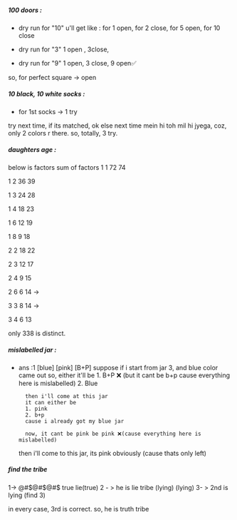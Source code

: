 ##### 100 doors : 
- dry run for "10"
u'll get like :  for 1 open, for 2 close, for 5 open, for 10 close

- dry run for "3"
1 open , 3close, 

- dry run for "9"
1 open, 3 close, 9 open✅


so, for perfect square -> open

##### 10 black, 10 white socks : 
- for 1st socks -> 1 try

try next time, if its matched, ok
else next time mein hi toh mil hi jyega, coz, only 2 colors r there.
so, totally, 3 try.

##### daughters age :
below is 
factors           sum of factors
1 1 72            74

1 2 36            39

1 3 24            28

1 4 18            23

1 6 12            19

1 8 9             18

2 2 18            22

2 3 12            17

2 4 9             15

2 6 6             14 ->

3 3 8             14 ->

3 4 6             13


only 338 is distinct. 


##### mislabelled jar : 
- ans :1
 [blue] [pink] [B+P]
                suppose if i start from jar 3, 
                and blue color came out
                so, either it'll be 
                           1. B+P   ❌ (but it cant be b+p cause everything here is mislabelled)
                           2. Blue

        then i'll come at this jar
        it can either be 
        1. pink
        2. b+p  
        cause i already got my blue jar

        now, it cant be pink be pink ❌(cause everything here is mislabelled)

    then i'll come to this jar,
    its pink obviously (cause thats only left)



##### find the tribe  

1-> @#$@#$@#$                  true     lie(true)
2 - > he is lie tribe         (lying)   (lying)
3- > 2nd is lying (find 3)     

in every case, 3rd is correct.
so, he is truth tribe


##### 